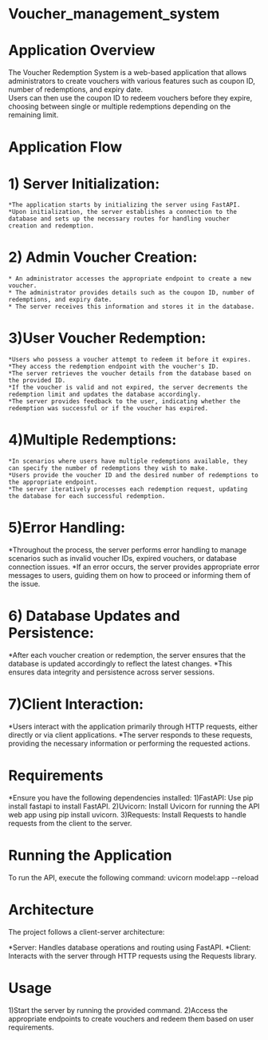 # Voucher_management_system
  # Application Overview
  The Voucher Redemption System is a web-based application that allows administrators to create vouchers with various features such as coupon ID, number of redemptions, and expiry date.   
  Users can then use the coupon ID to redeem vouchers before they expire, choosing between single or multiple redemptions depending on the remaining limit.
  # Application Flow
  # 1) Server Initialization:

    *The application starts by initializing the server using FastAPI.
    *Upon initialization, the server establishes a connection to the database and sets up the necessary routes for handling voucher creation and redemption.
  # 2) Admin Voucher Creation:

    * An administrator accesses the appropriate endpoint to create a new voucher.
    * The administrator provides details such as the coupon ID, number of redemptions, and expiry date.
    * The server receives this information and stores it in the database.
  # 3)User Voucher Redemption:

    *Users who possess a voucher attempt to redeem it before it expires.
    *They access the redemption endpoint with the voucher's ID.
    *The server retrieves the voucher details from the database based on the provided ID.
    *If the voucher is valid and not expired, the server decrements the redemption limit and updates the database accordingly.
    *The server provides feedback to the user, indicating whether the redemption was successful or if the voucher has expired.
  # 4)Multiple Redemptions:

    *In scenarios where users have multiple redemptions available, they can specify the number of redemptions they wish to make.
    *Users provide the voucher ID and the desired number of redemptions to the appropriate endpoint.
    *The server iteratively processes each redemption request, updating the database for each successful redemption.
# 5)Error Handling:

  *Throughout the process, the server performs error handling to manage scenarios such as invalid voucher IDs, expired vouchers, or database connection issues.
  *If an error occurs, the server provides appropriate error messages to users, guiding them on how to proceed or informing them of the issue.
# 6) Database Updates and Persistence:

  *After each voucher creation or redemption, the server ensures that the database is updated accordingly to reflect the latest changes.
  *This ensures data integrity and persistence across server sessions.
# 7)Client Interaction:

  *Users interact with the application primarily through HTTP requests, either directly or via client applications.
  *The server responds to these requests, providing the necessary information or performing the requested actions.
# Requirements
  *Ensure you have the following dependencies installed:
    1)FastAPI: Use pip install fastapi to install FastAPI.
    2)Uvicorn: Install Uvicorn for running the API web app using pip install uvicorn.
    3)Requests: Install Requests to handle requests from the client to the server.
# Running the Application
  To run the API, execute the following command:
    uvicorn model:app --reload
# Architecture
The project follows a client-server architecture:

  *Server: Handles database operations and routing using FastAPI.
  *Client: Interacts with the server through HTTP requests using the Requests library.
  
# Usage
  1)Start the server by running the provided command.
  2)Access the appropriate endpoints to create vouchers and redeem them based on user requirements.

  

